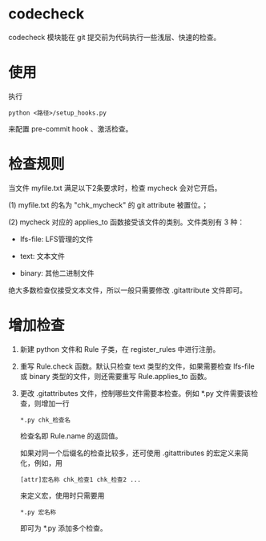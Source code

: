 # codecheck

codecheck 模块能在 git 提交前为代码执行一些浅层、快速的检查。

# 使用

执行 

```
python <路径>/setup_hooks.py
```

来配置 pre-commit hook 、激活检查。

# 检查规则

当文件 myfile.txt 满足以下2条要求时，检查 mycheck 会对它开启。

(1) myfile.txt 的名为 "chk_mycheck" 的 git attribute 被置位。；

(2) mycheck 对应的 applies_to 函数接受该文件的类别。文件类别有 3 种： 

  - lfs-file: LFS管理的文件
  
  - text: 文本文件

  - binary: 其他二进制文件

绝大多数检查仅接受文本文件，所以一般只需要修改 .gitattribute 文件即可。

# 增加检查

1. 新建 python 文件和 Rule 子类，在 register_rules 中进行注册。

1. 重写 Rule.check 函数。默认只检查 text 类型的文件，如果需要检查 lfs-file 或 binary 类型的文件，则还需要重写 Rule.applies_to 函数。

1. 更改 .gitattributes 文件，控制哪些文件需要本检查。例如 *.py 文件需要该检查，则增加一行

    ```
    *.py chk_检查名
    ```
    检查名即 Rule.name 的返回值。

    如果对同一个后缀名的检查比较多，还可使用 .gitattributes 的宏定义来简化，例如，用

    ```
    [attr]宏名称 chk_检查1 chk_检查2 ...
    ```

    来定义宏，使用时只需要用

    ```
    *.py 宏名称
    ```

    即可为 *.py 添加多个检查。

